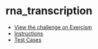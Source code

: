 # rna_transcription

- [View the challenge on Exercism](https://exercism.org/tracks/c/exercises/rna-transcription)
- [Instructions](https://github.com/exercism/c/blob/main/exercises/practice/rna-transcription/.docs/instructions.md)
- [Test Cases](https://github.com/exercism/c/blob/main/exercises/practice/rna-transcription/test_rna_transcription.c)